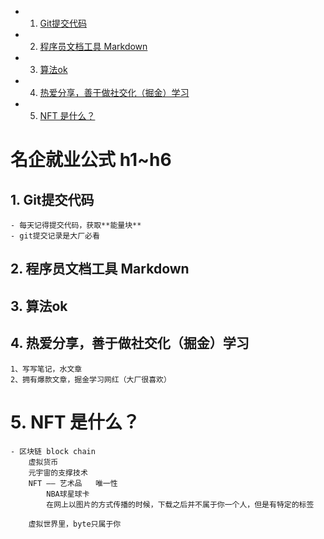 * 1. [Git提交代码](#git提交代码)
* 2. [程序员文档工具 Markdown](#程序员文档工具-markdown)
* 3. [算法ok](#算法ok)
* 4. [热爱分享，善于做社交化（掘金）学习](#热爱分享，善于做社交化（掘金）学习)
* 5. [NFT 是什么？](#NFT-是什么？)

# 名企就业公式 h1~h6

##  1. <a name='git提交代码'></a>Git提交代码

    - 每天记得提交代码，获取**能量块**
    - git提交记录是大厂必看

##  2. <a name='程序员文档工具-markdown'></a>程序员文档工具 Markdown

##  3. <a name='算法ok'></a>算法ok

##  4. <a name='热爱分享，善于做社交化（掘金）学习'></a>热爱分享，善于做社交化（掘金）学习
    1、写写笔记，水文章
    2、拥有爆款文章，掘金学习网红（大厂很喜欢）

#   5. <a name='NFT-是什么？'></a>NFT 是什么？
    
    - 区块链 block chain
        虚拟货币
        元宇宙的支撑技术
        NFT —— 艺术品   唯一性  
            NBA球星球卡 
            在网上以图片的方式传播的时候，下载之后并不属于你一个人，但是有特定的标签

        虚拟世界里，byte只属于你